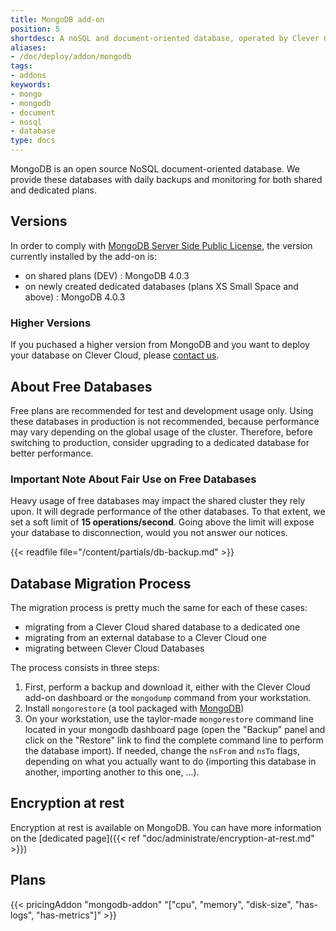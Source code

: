 ```yaml
---
title: MongoDB add-on
position: 5
shortdesc: A noSQL and document-oriented database, operated by Clever Cloud.
aliases:
- /doc/deploy/addon/mongodb
tags:
- addons
keywords:
- mongo
- mongodb
- document
- nosql
- database
type: docs
---
```


MongoDB is an open source NoSQL document-oriented database. We provide these databases with daily backups and monitoring for both shared and dedicated plans.

## Versions

In order to comply with [MongoDB Server Side Public License](https://www.mongodb.com/licensing/server-side-public-license), the version currently installed by the add-on is:

- on shared plans (DEV) : MongoDB 4.0.3
- on newly created dedicated databases (plans XS Small Space and above) : MongoDB 4.0.3

### Higher Versions

If you puchased a higher version from MongoDB and you want to deploy your database on Clever Cloud, please [contact us](https://www.clever-cloud.com/contact/).

## About Free Databases

Free plans are recommended for test and development usage only. Using these databases in production is not recommended, because performance may vary depending on the global usage of the cluster. Therefore, before switching to production, consider upgrading to a dedicated database for better performance.

### Important Note About Fair Use on Free Databases

Heavy usage of free databases may impact the shared cluster they rely upon. It will degrade performance of the other databases. To that extent, we set a soft limit of **15 operations/second**. Going above the limit will expose your database to disconnection, would you not answer our notices.

{{< readfile file="/content/partials/db-backup.md" >}}

## Database Migration Process

The migration process is pretty much the same for each of these cases:

- migrating from a Clever Cloud shared database to a dedicated one
- migrating from an external database to a Clever Cloud one
- migrating between Clever Cloud Databases

The process consists in three steps:

1. First, perform a backup and download it, either with the Clever Cloud add-on dashboard or the `mongodump` command from your workstation.
2. Install `mongorestore` (a tool packaged with [MongoDB](https://docs.mongodb.com/manual/administration/install-community/))
3. On your workstation, use the taylor-made `mongorestore` command line located in your mongodb dashboard page (open the "Backup" panel and click on the "Restore" link to find the complete command line to perform the database import). If needed, change the `nsFrom` and `nsTo` flags, depending on what you actually want to do (importing this database in another, importing another to this one, ...).

## Encryption at rest

Encryption at rest is available on MongoDB. You can have more information on the [dedicated page]({{< ref "doc/administrate/encryption-at-rest.md" >}})

## Plans

{{< pricingAddon "mongodb-addon" "[\"cpu\", \"memory\", \"disk-size\", \"has-logs\", \"has-metrics\"]" >}}
